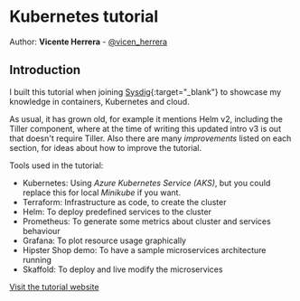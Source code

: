 # Kubernetes tutorial

Author: **Vicente Herrera** - [@vicen_herrera](https://twitter.com/vicen_herrera)  

## Introduction

I built this tutorial when joining [Sysdig](https://sysdig.com){:target="_blank"} to showcase my knowledge in containers, Kubernetes and cloud.

As usual, it has grown old, for example it mentions Helm v2, including the Tiller component, where at the time of writing this updated intro v3 is out that doesn't require Tiller. Also there are many _improvements_ listed on each section, for ideas about how to improve the tutorial.

Tools used in the tutorial:
* Kubernetes: Using _Azure Kubernetes Service (AKS)_, but you could replace this for local _Minikube_ if you want.
* Terraform: Infrastructure as code, to create the cluster
* Helm: To deploy predefined services to the cluster
* Prometheus: To generate some metrics about cluster and services behaviour
* Grafana: To plot resource usage graphically
* Hipster Shop demo: To have a sample microservices architecture running
* Skaffold: To deploy and live modify the microservices

[Visit the tutorial website](https://vicenteherrera/kubernetes_tutorial)

